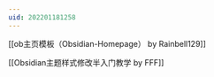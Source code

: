 ```yaml
---
uid: 202201181258
---
```

[[ob主页模板（Obsidian-Homepage） by Rainbell129]]

[[Obsidian主题样式修改半入门教学 by FFF]]